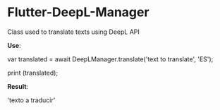 # Flutter-DeepL-Manager
Class used to translate texts using DeepL API

**Use**:

var translated = await DeepLManager.translate('text to translate', 'ES'); 

print (translated);

**Result**: 

'texto a traducir'
